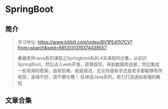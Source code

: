 # SpringBoot

## 简介



> 学习地址: https://www.bilibili.com/video/BV1PE411i7CV?from=search&seid=6853131319374438557
>
> 秦疆老师Java系列课程之Springboot系列 4天课程的合集，从初识SpringBoot，然后进入web开发，原理探究，再到数据库连接，然后集成一些常用的框架，由易到难，层层递进，无论你是新手还是老手都能够有所收获，录得不好，请不要吐槽！ 狂神说Java系列，努力打造通俗易懂的教程

## 文章合集

